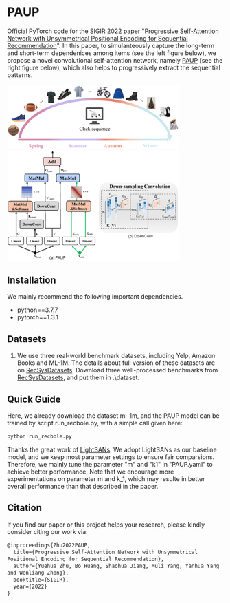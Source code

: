# PAUP
Official PyTorch code for the SIGIR 2022 paper "[Progressive Self-Attention Network with Unsymmetrical Positional Encoding for Sequential Recommendation](https://dl.acm.org/doi/pdf/10.1145/3477495.3531800)". In this paper, to simulanteously capture the long-term and short-term dependenices among items (see the left figure below), we propose a novel convolutional self-attention network, namely [PAUP](https://github.com/YuehuaZhu/PAUP/blob/master/recbole/model/sequential_recommender/paup.py) (see the right figure below), which also helps to progressively extract the sequential patterns.

<img src="https://github.com/YuehuaZhu/PAUP/blob/master/pic/illustration.png" width="400" alt="illustration"/><img src="https://github.com/YuehuaZhu/PAUP/blob/master/pic/framework.png" width="400" alt="pipline"/>





## Installation
We mainly recommend the following important dependencies.
- python==3.7.7
- pytorch==1.3.1


## Datasets
1. We use three real-world benchmark datasets, including Yelp, Amazon Books and ML-1M. The details about full version of these datasets are on [RecSysDatasets](https://github.com/RUCAIBox/RecSysDatasets). Download three well-processed benchmarks from [RecSysDatasets](https://github.com/RUCAIBox/RecSysDatasets), and put them in .\dataset.

## Quick Guide
Here, we already download the dataset ml-1m, and the PAUP model can be trained by script run_recbole.py, with a simple call given here:
```bash
python run_recbole.py 
```
Thanks the great work of  [LightSANs](https://github.com/RUCAIBox/LightSANs). We adopt LightSANs as our baseline model, and we keep most parameter settings to ensure fair comparsions. Therefore, we mainly tune the parameter "m" and "k1" in "PAUP.yaml" to achieve better performance. Note that we encourage more experimentations on parameter m and k_1, which may resulte in better overall performance than that described in the paper.

## Citation

If you find our paper or this project helps your research, please kindly consider citing our work via:
```
@inproceedings{Zhu2022PAUP,
  title={Progressive Self-Attention Network with Unsymmetrical Positional Encoding for Sequential Recommendation},
  author={Yuehua Zhu, Bo Huang, Shaohua Jiang, Muli Yang, Yanhua Yang and Wenliang Zhong},
  booktitle={SIGIR},
  year={2022}
}
```

 
